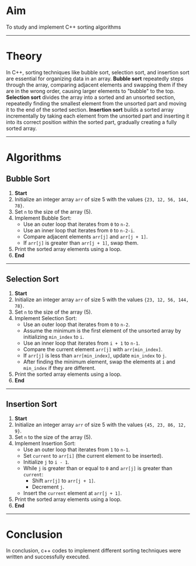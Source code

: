 
<h1>Aim</h1>
<p>To study and implement C++ sorting algorithms</p>
<hr>
<h1>Theory</h1>
<p>In C++, sorting techniques like bubble sort, selection sort, and insertion sort are essential for organizing data in an array. <strong>Bubble sort</strong> repeatedly steps through the array, comparing adjacent elements and swapping them if they are in the wrong order, causing larger elements to "bubble" to the top. <strong>Selection sort</strong> divides the array into a sorted and an unsorted section, repeatedly finding the smallest element from the unsorted part and moving it to the end of the sorted section. <strong>Insertion sort</strong> builds a sorted array incrementally by taking each element from the unsorted part and inserting it into its correct position within the sorted part, gradually creating a fully sorted array.</p>
<hr>
<h1>Algorithms</h1>
<h2>Bubble Sort</h2>
<ol>
        <li><b>Start</b></li>
        <li>Initialize an integer array <code>arr</code> of size 5 with the values <code>{23, 12, 56, 144, 78}</code>.</li>
        <li>Set <code>n</code> to the size of the array (5).</li>
        <li>Implement Bubble Sort:
            <ul>
                <li>Use an outer loop that iterates from <code>0</code> to <code>n-2</code>.</li>
                <li>Use an inner loop that iterates from <code>0</code> to <code>n-2-i</code>.</li>
                <li>Compare adjacent elements <code>arr[j]</code> and <code>arr[j + 1]</code>.</li>
                <li>If <code>arr[j]</code> is greater than <code>arr[j + 1]</code>, swap them.</li>
            </ul>
        </li>
        <li>Print the sorted array elements using a loop.</li>
        <li><b>End</b></li>
  </ol>
  <hr>
  <h2>Selection Sort</h2>
  <ol>
        <li><b>Start</b></li>
        <li>Initialize an integer array <code>arr</code> of size 5 with the values <code>{23, 12, 56, 144, 78}</code>.</li>
        <li>Set <code>n</code> to the size of the array (5).</li>
        <li>Implement Selection Sort:
            <ul>
                <li>Use an outer loop that iterates from <code>0</code> to <code>n-2</code>.</li>
                <li>Assume the minimum is the first element of the unsorted array by initializing <code>min_index</code> to <code>i</code>.</li>
                <li>Use an inner loop that iterates from <code>i + 1</code> to <code>n-1</code>.</li>
                <li>Compare the current element <code>arr[j]</code> with <code>arr[min_index]</code>.</li>
                <li>If <code>arr[j]</code> is less than <code>arr[min_index]</code>, update <code>min_index</code> to <code>j</code>.</li>
                <li>After finding the minimum element, swap the elements at <code>i</code> and <code>min_index</code> if they are different.</li>
            </ul>
        </li>
        <li>Print the sorted array elements using a loop.</li>
        <li><b>End</b></li>
    </ol>
<hr>
<h2>Insertion Sort</h2>
<ol>
        <li><b>Start</b></li>
        <li>Initialize an integer array <code>arr</code> of size 5 with the values <code>{45, 23, 86, 12, 9}</code>.</li>
        <li>Set <code>n</code> to the size of the array (5).</li>
        <li>Implement Insertion Sort:
            <ul>
                <li>Use an outer loop that iterates from <code>1</code> to <code>n-1</code>.</li>
                <li>Set <code>current</code> to <code>arr[i]</code> (the current element to be inserted).</li>
                <li>Initialize <code>j</code> to <code>i - 1</code>.</li>
                <li>While <code>j</code> is greater than or equal to <code>0</code> and <code>arr[j]</code> is greater than <code>current</code>:
                    <ul>
                        <li>Shift <code>arr[j]</code> to <code>arr[j + 1]</code>.</li>
                        <li>Decrement <code>j</code>.</li>
                    </ul>
                </li>
                <li>Insert the <code>current</code> element at <code>arr[j + 1]</code>.</li>
            </ul>
        </li>
        <li>Print the sorted array elements using a loop.</li>
        <li><b>End</b></li>
    </ol>
    <hr>
    <h1>Conclusion</h1>
    <p>In conclusion, c++ codes to implement different sorting techniques were written and successfully executed.</p>
